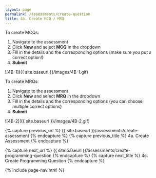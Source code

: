 ```yaml
---
layout: page
permalink: /assessments/create-question
title: 4b. Create MCQ / MRQ
---
```


To create MCQs:
  1. Navigate to the assessment
  2. Click **New** and select **MCQ** in the dropdown
  3. Fill in the details and the corresponding options (make sure you put a correct option!)
  4. **Submit**

![4B-1]({{ site.baseurl }}/images/4B-1.gif)

To create MRQs:
  1. Navigate to the assessment
  2. Click **New** and select **MRQ** in the dropdown
  3. Fill in the details and the corresponding options (you can choose multiple correct options)
  4. **Submit**

![4B-2]({{ site.baseurl }}/images/4B-2.gif)

{% capture previous_url %} {{ site.baseurl }}/assessments/create-assessment {% endcapture %}
{% capture previous_title %} 4a. Create Assessment {% endcapture %}

{% capture next_url %} {{ site.baseurl }}/assessments/create-programming-question {% endcapture %}
{% capture next_title %} 4c. Create Programming Question {% endcapture %}

{% include page-nav.html %}
